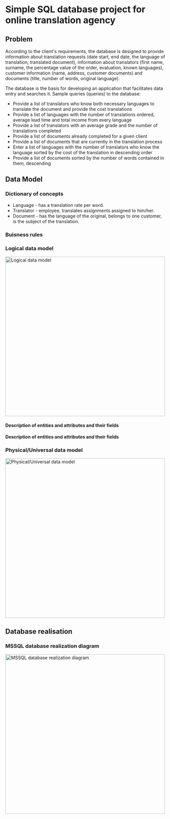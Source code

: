 # Simple SQL database project for online translation agency

## Problem

According to the client's requirements, the database is designed to provide information about translation requests (date
start, end date, the language of translation, translated document), information about translators (first name,
surname, the percentage value of the order, evaluation, known languages), customer information (name, address,
customer documents) and documents (title, number of words, original language).

The database is the basis for developing an application that facilitates data entry and searches it. Sample queries (queries) to the database:
* Provide a list of translators who know both necessary languages to translate the document and provide the cost
translations
* Provide a list of languages with the number of translations ordered, average lead time and total income from
every language
* Provide a list of translators with an average grade and the number of translations completed
* Provide a list of documents already completed for a given client
* Provide a list of documents that are currently in the translation process
* Enter a list of languages with the number of translators who know the language sorted by the cost of the translation in descending order
* Provide a list of documents sorted by the number of words contained in them, descending

## Data Model

### Dictionary of concepts

* Language - has a translation rate per word.
* Translator - employee, translates assignments assigned to him/her.
* Document - has the language of the original, belongs to one customer, is the subject of the translation.


### Buisness rules

### Logical data model
<img src="https://i.imgur.com/s5JFhUI.png" alt="Logical data model" width="500">

#### Description of entities and attributes and their fields

#### Description of entities and attributes and their fields

### Physical/Universal data model
<img src="https://i.imgur.com/EdvaZ62.png" alt="Physical/Universal data model" width="500">

## Database realisation
### MSSQL database realization diagram
<img src="https://i.imgur.com/K6w2Xuy.png" alt="MSSQL database realization diagram" width="500">
